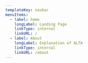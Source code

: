 ```yaml
---
templateKey: navbar
menuItems:
  - label: home
    longLabel: Landing Page
    linkType: internal
    linkURL: /
  - label: About
    longLabel: Explanation of ALTA
    linkType: internal
    linkURL: /about
---
```


